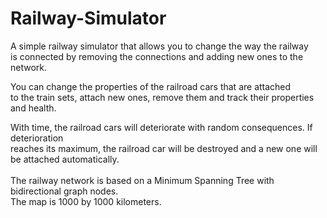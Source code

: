 # Railway-Simulator
A simple railway simulator that allows you to change the way the railway <br />
is connected by removing the connections and adding new ones to the <br />
network. <div> You can change the properties of the railroad cars that are attached <br />
to the train sets, attach new ones, remove them and track their properties and health. <br />
<div> With time, the railroad cars will deteriorate with random consequences. If deterioration <br />
reaches its maximum, the railroad car will be destroyed and a new one will be attached 
automatically.
<div> <br />The railway network is based on a Minimum Spanning Tree with bidirectional graph nodes. <br />
The map is 1000 by 1000 kilometers. <br />

